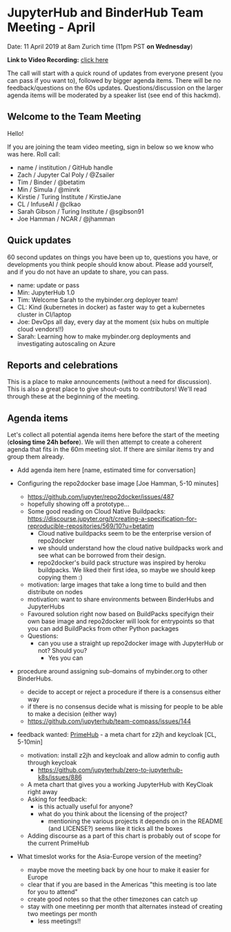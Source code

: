 # JupyterHub and BinderHub Team Meeting - April

Date: 11 April 2019 at 8am Zurich time (11pm PST **on Wednesday**)

**Link to Video Recording:** [click here](https://calpoly.zoom.us/recording/share/o5nqrIIDMPqO2VQUnBZFe76oEUhN3IgfnWJKzv3VBg2wIumekTziMw)

The call will start with a quick round of updates from everyone present (you can pass if you want to), followed by bigger agenda items. There will be no feedback/questions on the 60s updates. Questions/discussion on the larger agenda items will be moderated by a speaker list (see end of this hackmd).

## Welcome to the Team Meeting

Hello!

If you are joining the team video meeting, sign in below so we know who was here. Roll call:

* name / institution / GitHub handle
* Zach / Jupyter Cal Poly / @Zsailer
* Tim / Binder / @betatim
* Min / Simula / @minrk
* Kirstie / Turing Institute / KirstieJane
* CL / InfuseAI / @clkao
* Sarah Gibson / Turing Institute / @sgibson91
* Joe Hamman / NCAR / @jhamman

## Quick updates

60 second updates on things you have been up to, questions you have, or developments you think people should know about. Please add yourself, and if you do not have an update to share, you can pass.

* name: update or pass
* Min: JupyterHub 1.0
* Tim: Welcome Sarah to the mybinder.org deployer team!
* CL: Kind (kubernetes in docker) as faster way to get a kubernetes cluster in CI/laptop
* Joe: DevOps all day, every day at the moment (six hubs on multiple cloud vendors!!)
* Sarah: Learning how to make mybinder.org deployments and investigating autoscaling on Azure


## Reports and celebrations

This is a place to make announcements (without a need for discussion). This is also a great place to give shout-outs to contributors! We'll read through these at the beginning of the meeting.


## Agenda items

Let's collect all potential agenda items here before the start of the meeting (**closing time 24h before**). We will then attempt to create a coherent agenda that fits in the 60m meeting slot. If there are similar items try and group them already.

* Add agenda item here [name, estimated time for conversation]
* Configuring the repo2docker base image [Joe Hamman, 5-10 minutes]
    * https://github.com/jupyter/repo2docker/issues/487
    * hopefully showing off a prototype...
    * Some good reading on Cloud Native Buildpacks: https://discourse.jupyter.org/t/creating-a-specification-for-reproducible-repositories/569/10?u=betatim
        * Cloud native buildpacks seem to be the enterprise version of repo2docker
        * we should understand how the cloud native buildpacks work and see what can be borrowed from their design.
        * repo2docker's build pack structure was inspired by heroku buildpacks. We liked their first idea, so maybe we should keep copying them :)
    * motivation: large images that take a long time to build and then distribute on nodes
    * motivation: want to share environments between BinderHubs and JupyterHubs
    * Favoured solution right now based on BuildPacks specifyign their own base image and repo2docker will look for entrypoints so that you can add BuildPacks from other Python packages
    * Questions:
        * can you use a straight up repo2docker image with JupyterHub or not? Should you?
            * Yes you can

* procedure around assigning sub-domains of mybinder.org to other BinderHubs.
    * decide to accept or reject a procedure if there is a consensus either way
    * if there is no consensus decide what is missing for people to be able to make a decision (either way)
    * https://github.com/jupyterhub/team-compass/issues/144


* feedback wanted: [PrimeHub](https://github.com/InfuseAI/primehub) - a meta chart for z2jh and keycloak [CL, 5-10min]
    * motivation: install z2jh and keycloak and allow admin to config auth through keycloak
        * https://github.com/jupyterhub/zero-to-jupyterhub-k8s/issues/886
    * A meta chart that gives you a working JupyterHub with KeyCloak right away
    * Asking for feedback:
        * is this actually useful for anyone?
        * what do you think about the licensing of the project?
            * mentioning the various projects it depends on in the README (and LICENSE?) seems like it ticks all the boxes
    * Adding discourse as a part of this chart is probably out of scope for the current PrimeHub
    
* What timeslot works for the Asia-Europe version of the meeting?
    * maybe move the meeting back by one hour to make it easier for Europe
    * clear that if you are based in the Americas "this meeting is too late for you to attend"
    * create good notes so that the other timezones can catch up
    * stay with one meetinng per month that alternates instead of creating two meetings per month
        * less meetings!!
